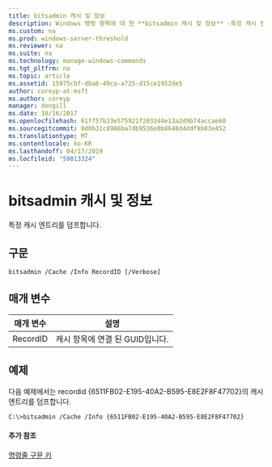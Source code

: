 ```yaml
---
title: bitsadmin 캐시 및 정보
description: Windows 명령 항목에 대 한 **bitsadmin 캐시 및 정보** -특정 캐시 엔트리를 덤프 합니다.
ms.custom: na
ms.prod: windows-server-threshold
ms.reviewer: na
ms.suite: na
ms.technology: manage-windows-commands
ms.tgt_pltfrm: na
ms.topic: article
ms.assetid: 15975cbf-dba6-49ca-a725-d15ce1952de5
author: coreyp-at-msft
ms.author: coreyp
manager: dongill
ms.date: 10/16/2017
ms.openlocfilehash: 61ff57b33e575921f2032d4e13a2d9b74accae60
ms.sourcegitcommit: 0d0b32c8986ba7db9536e0b8648d4ddf9b03e452
ms.translationtype: MT
ms.contentlocale: ko-KR
ms.lasthandoff: 04/17/2019
ms.locfileid: "59813324"
---
```

# <a name="bitsadmin-cache-and-info"></a>bitsadmin 캐시 및 정보



특정 캐시 엔트리를 덤프합니다.

## <a name="syntax"></a>구문

```
bitsadmin /Cache /Info RecordID [/Verbose] 
```

## <a name="parameters"></a>매개 변수

|매개 변수|설명|
|---------|-----------|
|RecordID|캐시 항목에 연결 된 GUID입니다.|

## <a name="BKMK_examples"></a>예제

다음 예제에서는 recordid {6511FB02-E195-40A2-B595-E8E2F8F47702}의 캐시 엔트리를 덤프합니다.
```
C:\>bitsadmin /Cache /Info {6511FB02-E195-40A2-B595-E8E2F8F47702} 
```

#### <a name="additional-references"></a>추가 참조

[명령줄 구문 키](command-line-syntax-key.md)